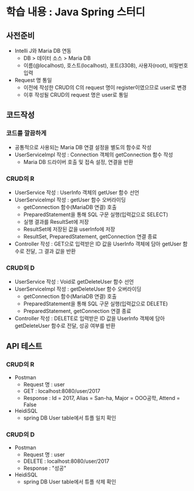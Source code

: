 학습 내용 : Java Spring 스터디
=============

## 사전준비  
- Intelli J와 Maria DB 연동  
  - DB > 데이터 소스 > Maria DB  
  - 이름(@localhost), 호스트(localhost), 포트(3308), 사용자(root), 비밀번호 입력  
- Request 명 통일  
  - 이전에 작성한 CRUD의 C의 request 명이 register이였으므로 user로 변경  
  - 이후 작성될 CRUD의 request 명은 user로 통일  

## 코드작성  
### 코드를 깔끔하게
- 공통적으로 사용되는 Maria DB 연결 설정을 별도의 함수로 작성  
- UserServiceImpl 작성 : Connection 객체의 getConnection 함수 작성  
  - Maria DB 드라이버 호출 및 접속 설정, 연결을 반환  

### CRUD의 R
- UserService 작성 : UserInfo 객체의 getUser 함수 선언
- UserServiceImpl 작성 : getUser 함수 오버라이딩
  - getConnection 함수(MariaDB 연결) 호출  
  - PreparedStatement을 통해 SQL 구문 실행(입력값으로 SELECT)  
  - 실행 결과를 ResultSet에 저장  
  - ResultSet에 저장된 값을 userInfo에 저장  
  - ResultSet, PreparedStatement, getConnection 연결 종료  
- Controller 작성 : GET으로 입력받은 ID 값을 UserInfo 객체에 담아 getUser 함수로 전달, 그 결과 값을 반환

### CRUD의 D
- UserService 작성 : Void로 getDeleteUser 함수 선언
- UserServiceImpl 작성 : getDeleteUser 함수 오버라이딩
  - getConnection 함수(MariaDB 연결) 호출
  - PreparedStatement을 통해 SQL 구문 실행(입력값으로 DELETE)
  - PreparedStatement, getConnection 연결 종료
- Controller 작성 : DELETE로 입력받은 ID 값을 UserInfo 객체에 담아 getDeleteUser 함수로 전달, 성공 여부를 반환

## API 테스트  
### CRUD의 R
- Postman  
  - Request 명 : user  
  - GET : localhost:8080/user/2017  
  - Response : Id = 2017, Alias = San-ha, Major = OOO공학, Attend = False  
- HeidiSQL  
   - spring DB User table에서 튜플 일치 확인  

### CRUD의 D
- Postman  
  - Request 명 : user  
  - DELETE : localhost:8080/user/2017  
  - Response : "성공"  
- HeidiSQL  
  - spring DB User table에서 튜플 삭제 확인  